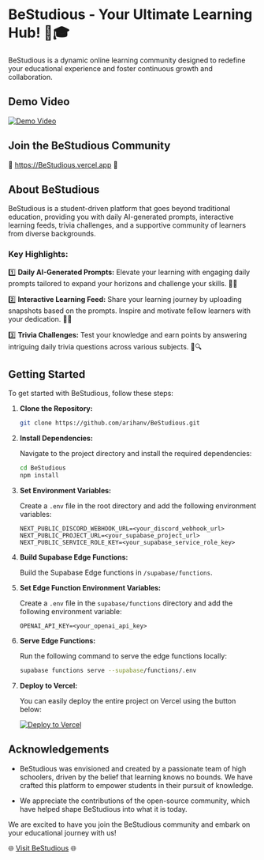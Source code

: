 # BeStudious - Your Ultimate Learning Hub! 🚀🎓

BeStudious is a dynamic online learning community designed to redefine your educational experience and foster continuous growth and collaboration.

## Demo Video

[![Demo Video](http://img.youtube.com/vi/LqrgWfMvolo/0.jpg)](http://www.youtube.com/watch?v=LqrgWfMvolo)

## Join the BeStudious Community

🌟 https://BeStudious.vercel.app 🌟

## About BeStudious

BeStudious is a student-driven platform that goes beyond traditional education, providing you with daily AI-generated prompts, interactive learning feeds, trivia challenges, and a supportive community of learners from diverse backgrounds.

### Key Highlights:

1️⃣ **Daily AI-Generated Prompts:** Elevate your learning with engaging daily prompts tailored to expand your horizons and challenge your skills. 🧠📖

2️⃣ **Interactive Learning Feed:** Share your learning journey by uploading snapshots based on the prompts. Inspire and motivate fellow learners with your dedication. 📸🎯

3️⃣ **Trivia Challenges:** Test your knowledge and earn points by answering intriguing daily trivia questions across various subjects. 🧐🔍

## Getting Started

To get started with BeStudious, follow these steps:

1. **Clone the Repository:**

   ```bash
   git clone https://github.com/arihanv/BeStudious.git
   ```

2. **Install Dependencies:**

   Navigate to the project directory and install the required dependencies:

   ```bash
   cd BeStudious
   npm install
   ```

3. **Set Environment Variables:**

   Create a `.env` file in the root directory and add the following environment variables:

   ```dotenv
   NEXT_PUBLIC_DISCORD_WEBHOOK_URL=<your_discord_webhook_url>
   NEXT_PUBLIC_PROJECT_URL=<your_supabase_project_url>
   NEXT_PUBLIC_SERVICE_ROLE_KEY=<your_supabase_service_role_key>
   ```

4. **Build Supabase Edge Functions:**

   Build the Supabase Edge functions in `/supabase/functions`.

5. **Set Edge Function Environment Variables:**

   Create a `.env` file in the `supabase/functions` directory and add the following environment variable:

   ```dotenv
   OPENAI_API_KEY=<your_openai_api_key>
   ```

6. **Serve Edge Functions:**

   Run the following command to serve the edge functions locally:

   ```bash
   supabase functions serve --supabase/functions/.env
   ```

7. **Deploy to Vercel:**

   You can easily deploy the entire project on Vercel using the button below:

   [![Deploy to Vercel](https://vercel.com/button)](https://vercel.com/import/project)

## Acknowledgements

- BeStudious was envisioned and created by a passionate team of high schoolers, driven by the belief that learning knows no bounds. We have crafted this platform to empower students in their pursuit of knowledge.

- We appreciate the contributions of the open-source community, which have helped shape BeStudious into what it is today.

We are excited to have you join the BeStudious community and embark on your educational journey with us!

🌐 [Visit BeStudious](https://BeStudious.vercel.app) 🌐
